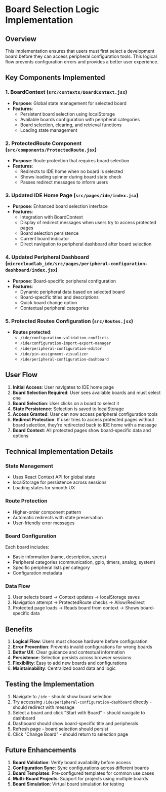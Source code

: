 # Board Selection Logic Implementation

## Overview
This implementation ensures that users must first select a development board before they can access peripheral configuration tools. This logical flow prevents configuration errors and provides a better user experience.

## Key Components Implemented

### 1. BoardContext (`src/contexts/BoardContext.jsx`)
- **Purpose**: Global state management for selected board
- **Features**:
  - Persistent board selection using localStorage
  - Available boards configuration with peripheral categories
  - Board selection, clearing, and retrieval functions
  - Loading state management

### 2. ProtectedRoute Component (`src/components/ProtectedRoute.jsx`)
- **Purpose**: Route protection that requires board selection
- **Features**:
  - Redirects to IDE home when no board is selected
  - Shows loading spinner during board state check
  - Passes redirect messages to inform users

### 3. Updated IDE Home Page (`src/pages/ide/index.jsx`)
- **Purpose**: Enhanced board selection interface
- **Features**:
  - Integration with BoardContext
  - Display of redirect messages when users try to access protected pages
  - Board selection persistence
  - Current board indicator
  - Direct navigation to peripheral dashboard after board selection

### 4. Updated Peripheral Dashboard (`microcloudlab_ide/src/pages/peripheral-configuration-dashboard/index.jsx`)
- **Purpose**: Board-specific peripheral configuration
- **Features**:
  - Dynamic peripheral data based on selected board
  - Board-specific titles and descriptions
  - Quick board change option
  - Contextual peripheral categories

### 5. Protected Routes Configuration (`src/Routes.jsx`)
- **Routes protected**:
  - `/ide/configuration-validation-conflicts`
  - `/ide/configuration-import-export-manager`
  - `/ide/peripheral-configuration-editor`
  - `/ide/pin-assignment-visualizer`
  - `/ide/peripheral-configuration-dashboard`

## User Flow

1. **Initial Access**: User navigates to IDE home page
2. **Board Selection Required**: User sees available boards and must select one
3. **Board Selection**: User clicks on a board to select it
4. **State Persistence**: Selection is saved to localStorage
5. **Access Granted**: User can now access peripheral configuration tools
6. **Redirect Protection**: If user tries to access protected pages without board selection, they're redirected back to IDE home with a message
7. **Board Context**: All protected pages show board-specific data and options

## Technical Implementation Details

### State Management
- Uses React Context API for global state
- localStorage for persistence across sessions
- Loading states for smooth UX

### Route Protection
- Higher-order component pattern
- Automatic redirects with state preservation
- User-friendly error messages

### Board Configuration
Each board includes:
- Basic information (name, description, specs)
- Peripheral categories (communication, gpio, timers, analog, system)
- Specific peripheral lists per category
- Configuration metadata

### Data Flow
1. User selects board → Context updates → localStorage saves
2. Navigation attempt → ProtectedRoute checks → Allow/Redirect
3. Protected page loads → Reads board from context → Shows board-specific data

## Benefits

1. **Logical Flow**: Users must choose hardware before configuration
2. **Error Prevention**: Prevents invalid configurations for wrong boards
3. **Better UX**: Clear guidance and contextual information
4. **Persistence**: Selection persists across browser sessions
5. **Flexibility**: Easy to add new boards and configurations
6. **Maintainability**: Centralized board data and logic

## Testing the Implementation

1. Navigate to `/ide` - should show board selection
2. Try accessing `/ide/peripheral-configuration-dashboard` directly - should redirect with message
3. Select a board and click "Start with Board" - should navigate to dashboard
4. Dashboard should show board-specific title and peripherals
5. Refresh page - board selection should persist
6. Click "Change Board" - should return to selection page

## Future Enhancements

1. **Board Validation**: Verify board availability before access
2. **Configuration Sync**: Sync configurations across different boards
3. **Board Templates**: Pre-configured templates for common use cases
4. **Multi-Board Projects**: Support for projects using multiple boards
5. **Board Simulation**: Virtual board simulation for testing
